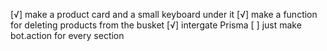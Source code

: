 [√] make a product card and a small keyboard under it
[√] make a function for deleting products from the busket
[√] intergate Prisma
[ ] just make bot.action for every section